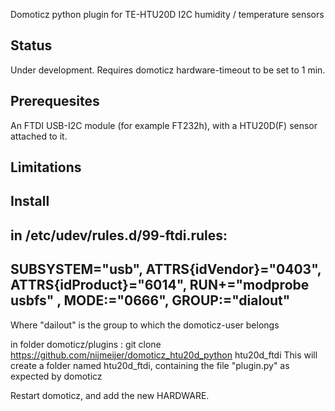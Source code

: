 Domoticz python plugin for TE-HTU20D I2C humidity / temperature sensors


Status
------
Under development. Requires domoticz hardware-timeout to be set to 1 min. 

Prerequesites
-------------
An FTDI USB-I2C module (for example FT232h), with a HTU20D(F) sensor attached to it.

Limitations
------------



Install
-----------
in /etc/udev/rules.d/99-ftdi.rules:
--
SUBSYSTEM="usb", ATTRS{idVendor}="0403", ATTRS{idProduct}="6014", RUN+="modprobe usbfs" ,  MODE:="0666", GROUP:="dialout"
--
Where "dailout" is the group to which the domoticz-user belongs


in folder domoticz/plugins  :
git clone https://github.com/nijmeijer/domoticz_htu20d_python htu20d_ftdi
This will create a folder named htu20d_ftdi, containing the file "plugin.py" as expected by domoticz

Restart domoticz, and add the new HARDWARE.
